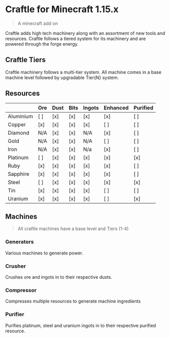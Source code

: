 # Craftle for Minecraft 1.15.x
> A minecraft add on

Craftle adds high tech machinery along with an assortment of new tools and
resources. Craftle follows a tiered system for its machinery and are powered 
through the forge energy.

## Craftle Tiers

Craftle machinery follows a multi-tier system. All machine comes in a base
machine level followed by upgradable Tier{N} system.

## Resources

|           	| Ore 	| Dust 	| Bits 	| Ingots 	| Enhanced 	| Purified 	|
|-----------	|-----	|------	|------	|--------	|----------	|----------	|
| Aluminium 	| [ ] 	| [x]  	| [x]  	| [x]    	| [x]      	| [ ]      	|
| Copper    	| [x] 	| [x]  	| [x]  	| [x]    	| [ ]      	| [ ]      	|
| Diamond   	| N/A 	| [x]  	| [x]  	| N/A    	| [x]      	| [ ]      	|
| Gold      	| N/A 	| [x]  	| [x]  	| N/A    	| [ ]      	| [ ]      	|
| Iron      	| N/A 	| [x]  	| [x]  	| N/a    	| [x]      	| [ ]      	|
| Platinum  	| [ ] 	| [x]  	| [x]  	| [x]    	| [x]      	| [x]      	|
| Ruby      	| [x] 	| [x]  	| [x]  	| [x]    	| [x]      	| [ ]      	|
| Sapphire  	| [x] 	| [x]  	| [x]  	| [x]    	| [x]      	| [ ]      	|
| Steel     	| [ ] 	| [x]  	| [x]  	| [x]    	| [x]      	| [x]      	|
| Tin       	| [x] 	| [x]  	| [x]  	| [x]    	| [ ]      	| [ ]      	|
| Uranium   	| [x] 	| [x]  	| [x]  	| [x]    	| [ ]      	| [x]      	|

## Machines
> All craftle machines have a base level and Tiers (1-4)

### Generators
Various machines to generate power.

### Crusher
Crushes ore and ingots in to their respective dusts.

### Compressor
Compresses multiple resources to generate machine ingredients

### Purifier
Purifies platinum, steel and uranium ingots in to their respective purified
resource. 
